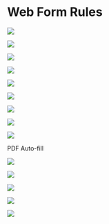 # Web Form Rules
![](https://i.imgur.com/AweUy5x.png)




![](https://i.imgur.com/bqgH3k1.png)

![](https://i.imgur.com/24NfF2O.png)

![](https://i.imgur.com/yUvOhbh.png)

![](https://i.imgur.com/lxWwyEp.png)

![](https://i.imgur.com/XUyheUg.png)

![](https://i.imgur.com/QDlqR9L.png)



![](https://i.imgur.com/gRdimPd.png)

![](https://i.imgur.com/Wu6X1Vh.png)

PDF Auto-fill

![](https://i.imgur.com/3uPTzqw.png)


![](https://i.imgur.com/ACEX38h.png)

![](https://i.imgur.com/7SXXLBA.png)


![](https://i.imgur.com/gIaRzK3.png)














![](https://i.imgur.com/WpJnEWw.png)

